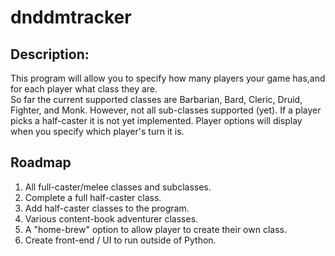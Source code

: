 # dnddmtracker

## Description:
This program will allow you to specify how many players your game has,and for each player what class they are.
<br>
So far the current supported classes are Barbarian, Bard, Cleric, Druid, Fighter, and Monk. However, not all sub-classes 
supported (yet).
If a player picks a half-caster it is not yet implemented.
Player options  will display when you specify which player's turn it is.
## Roadmap
1. All full-caster/melee classes and subclasses.
2. Complete a full half-caster class.
3. Add half-caster classes to the program.
4. Various content-book adventurer classes.
5. A "home-brew" option to allow player to create their own class.
6. Create front-end / UI to run outside of Python.